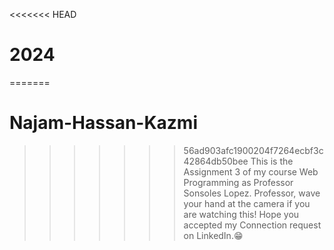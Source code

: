 <<<<<<< HEAD
# 2024
=======
# Najam-Hassan-Kazmi
>>>>>>> 56ad903afc1900204f7264ecbf3c42864db50bee
This is the Assignment 3 of my course Web Programming as Professor Sonsoles Lopez. Professor, wave your hand at the camera if you are watching this! Hope you accepted my Connection request on LinkedIn.😁
